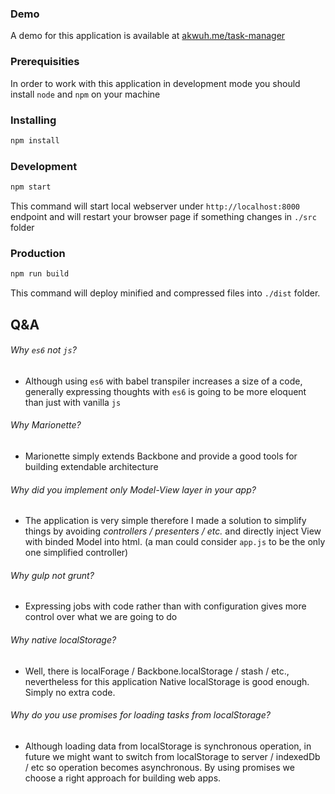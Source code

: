 ### Demo
A demo for this application is available at [akwuh.me/task-manager](http://akwuh.me/task-manager)

### Prerequisities
In order to work with this application in development mode you should install `node` and `npm` on your machine

### Installing
```bash
npm install
```

### Development
```bash
npm start
```

This command will start local webserver under `http://localhost:8000` endpoint and will restart your browser page if something changes in `./src` folder

### Production
```bash
npm run build
```
This command will deploy minified and compressed files into `./dist` folder.

## Q&A
###### Why `es6` not `js`?
* Although using `es6` with babel transpiler increases a size of a code, generally expressing thoughts with `es6` is going to be more eloquent than just with vanilla `js`

###### Why Marionette?
* Marionette simply extends Backbone and provide a good tools for building extendable architecture

###### Why did you implement only Model-View layer in your app?
* The application is very simple therefore I made a solution to simplify things by avoiding *controllers / presenters / etc.* and directly inject View with binded Model into html. (a man could consider `app.js` to be the only one simplified controller)

###### Why gulp not grunt?
* Expressing jobs with code rather than with configuration gives more control over what we are going to do

###### Why native localStorage?
* Well, there is localForage / Backbone.localStorage / stash / etc., nevertheless for this application Native localStorage is good enough. Simply no extra code.

###### Why do you use promises for loading tasks from localStorage?
* Although loading data from localStorage is synchronous operation, in future we might want to switch from localStorage to server / indexedDb / etc so operation becomes asynchronous. By using promises we choose a right approach for building web apps.
